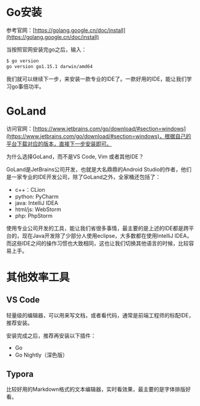 # Go安装
参考官网：[https://golang.google.cn/doc/install](https://golang.google.cn/doc/install)

当按照官网安装完go之后，输入：
```bash
$ go version
go version go1.15.1 darwin/amd64
```

我们就可以继续下一步，来安装一款专业的IDE了。一款好用的IDE，能让我们学习go事倍功半。

# GoLand

访问官网：[https://www.jetbrains.com/go/download/#section=windows](https://www.jetbrains.com/go/download/#section=windows)，根据自己的平台下载对应的版本，直接下一步安装即可。

为什么选择GoLand，而不是VS Code, Vim 或者其他IDE？

GoLand是JetBrains公司开发，也就是大名鼎鼎的Android Studio的作者，他们是一家专业的IDE开发公司，除了GoLand之外，全家桶还包括了：
- c++：CLion
- python: PyCharm
- java: IntelliJ IDEA
- html/js: WebStorm
- php: PhpStorm

使用专业公司开发的工具，能让我们省很多事情，最主要的是上述的IDE都是跨平台的，现在Java开发除了少部分人使用eclipse，大多数都在使用IntelliJ IDEA，而这些IDE之间的操作习惯也大致相同，这也让我们切换其他语言的时候，比较容易上手。

# 其他效率工具

## VS Code

轻量级的编辑器，可以用来写文档，或者看代码，通常是前端工程师的标配IDE，推荐安装。

安装完成之后，推荐再安装以下插件：
- Go
- Go Nightly（深色版）

## Typora

比较好用的Markdown格式的文本编辑器，实时看效果，最主要的是字体排版好看。